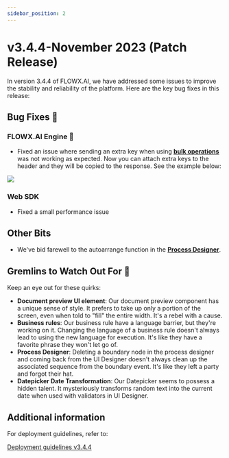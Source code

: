 ```yaml
---
sidebar_position: 2
---
```


# v3.4.4-November 2023 (Patch Release)

In version 3.4.4 of FLOWX.AI, we have addressed some issues to improve the stability and reliability of the platform. Here are the key bug fixes in this release:

## Bug Fixes 🔧

### FLOWX.AI Engine 🚂

* Fixed an issue where sending an extra key when using [<u>**bulk operations**</u>](../../docs/platform-setup-guides/flowx-engine-setup-guide#topics-related-to-the-task-management-plugin) was not working as expected. Now you can attach extra keys to the header and they will be copied to the response. See the example below:

![](<https://s3.eu-west-1.amazonaws.com/docx.flowx.ai/platform-deep-dive/bulk_requestid.png>)

### Web SDK

* Fixed a small performance issue

## **Other Bits**

* We've bid farewell to the autoarrange function in the [**Process Designer**](../../docs/terms/flowx-process-designer).

## **Gremlins to Watch Out For** 🙁

Keep an eye out for these quirks:

* **Document preview UI element**: Our document preview component has a unique sense of style. It prefers to take up only a portion of the screen, even when told to "fill" the entire width. It's a rebel with a cause.
* **Business rules**: Our business rule have a language barrier, but they're working on it. Changing the language of a business rule doesn't always lead to using the new language for execution. It's like they have a favorite phrase they won't let go of.
* **Process Designer**: Deleting a boundary node in the process designer and coming back from the UI Designer doesn't always clean up the associated sequence from the boundary event. It's like they left a party and forgot their hat.
* **Datepicker Date Transformation**: Our Datepicker seems to possess a hidden talent. It mysteriously transforms random text into the current date when used with validators in UI Designer.


## **Additional information**

For deployment guidelines, refer to:
 
[Deployment guidelines v3.4.4](./deployment-guidelines-v3.4.4.md)



